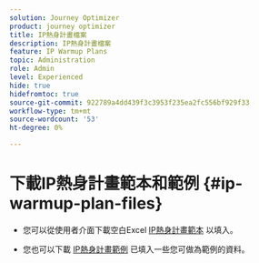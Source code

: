 ```yaml
---
solution: Journey Optimizer
product: journey optimizer
title: IP熱身計畫檔案
description: IP熱身計畫檔案
feature: IP Warmup Plans
topic: Administration
role: Admin
level: Experienced
hide: true
hidefromtoc: true
source-git-commit: 922789a4dd439f3c3953f235ea2fc556bf929f33
workflow-type: tm+mt
source-wordcount: '53'
ht-degree: 0%

---
```


# 下載IP熱身計畫範本和範例 {#ip-warmup-plan-files}

<!--
DO NOT MAKE PUBLIC AND DO NOT DELETE
This page is not supposed to be publicly accessible. Its only purpose is to make the referenced IP warmup plan files (template and sample) available from the UI. They should be downloaded from the UI by AJO customers but not from public documentation pages.
-->

* 您可以從使用者介面下載空白Excel [IP熱身計畫範本](assets/IPWarmupPlan-Template.xlsx) 以填入。

* 您也可以下載 [IP熱身計畫範例](assets/IPWarmupPlan-Sample.xlsx) 已填入一些您可做為範例的資料。
